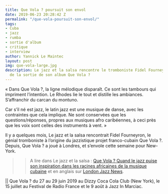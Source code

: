 ```yaml
---
title: Que Vola ? poursuit son envol
date: 2019-06-23 20:28:42 Z
permalink: "/que-vola-poursuit-son-envol/"
tags:
- Cuba
- jazz
- rumba
- sortie d'album
- critique
- interview
author: Yannick Le Maintec
layout: post
img: que-vola-large.jpg
description: Le jazz et la salsa rencontre le tromboniste Fidel Fourneyron à l'occasion
  de la sortie de son album Que Vola ?
---
```


« Dans Que Vola&nbsp;?, la ligne mélodique disparaît. Ce sont les tambours qui impriment l’intention. Le Rhodes lie le tout et distille les ambiances. S’affranchir du carcan du montuno.

Car s’il né est jazz, le latin jazz est une musique de danse, avec les contraintes que cela implique. Ne sont conservées que les questions/réponses, propres aux musiques afro caribéennes, à ceci près que les voix sont celles des instruments à vent. »

Il y a quelques mois, Le jazz et la salsa rencontrait Fidel Fourneyron, le génial tromboniste à l&#8217;origine du jazzistique projet franco-cubain Que Vola ?. Depuis, Que Vola ? a joué à Londres, et s&#8217;envole cette semaine pour New-York.

>> A lire dans Le jazz et la salsa : [Que Vola&nbsp;? Quand le jazz puise son inspiration dans les racines africaines de la musique cubaine](https://www.lemonde.fr/le-jazz-et-la-salsa/article/2019/04/04/que-vola-quand-le-jazz-puise-son-inspiration-dans-les-racines-africaines-de-la-musique-cubaine_5445720_5324427.html) et en anglais sur [London Jazz News](https://londonjazznews.com/2019/04/09/preview-fidel-fourneyrons-que-vola-earth-hackney-10-april/).

|| Que Vola ? du 27 au 29 juin 2019 au Dizzy Coca Cola Club (New York), le 15 juillet au Festival de Radio France et le 9 août à Jazz In Marciac.
